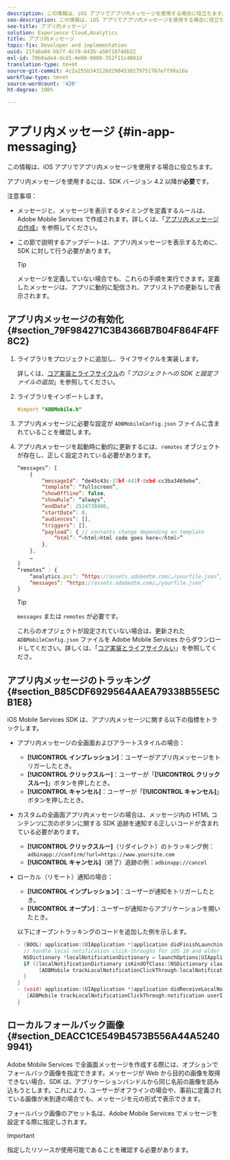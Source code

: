 ```yaml
---
description: この情報は、iOS アプリでアプリ内メッセージを使用する場合に役立ちます。
seo-description: この情報は、iOS アプリでアプリ内メッセージを使用する場合に役立ちます。
seo-title: アプリ内メッセージ
solution: Experience Cloud,Analytics
title: アプリ内メッセージ
topic-fix: Developer and implementation
uuid: 21fa6a94-bb7f-4c78-843b-a50f1974db22
exl-id: 70b0ade4-dcd1-4e00-9800-352f11c4001d
translation-type: tm+mt
source-git-commit: 4c2a255b343128d2904530279751767e7f99a10a
workflow-type: tm+mt
source-wordcount: '420'
ht-degree: 100%

---
```


# アプリ内メッセージ {#in-app-messaging}

この情報は、iOS アプリでアプリ内メッセージを使用する場合に役立ちます。

アプリ内メッセージを使用するには、SDK バージョン 4.2 以降が&#x200B;**必要**&#x200B;です。

注意事項：

* メッセージと、メッセージを表示するタイミングを定義するルールは、Adobe Mobile Services で作成されます。詳しくは、「[アプリ内メッセージの作成](/help/using/in-app-messaging/t-in-app-message/t-in-app-message.md)」を参照してください。
* この節で説明するアップデートは、アプリ内メッセージを表示するために、SDK に対して行う必要があります。

   >[!TIP]
   >
   >メッセージを定義していない場合でも、これらの手順を実行できます。定義したメッセージは、アプリに動的に配信され、アプリストアの更新なしで表示されます。

## アプリ内メッセージの有効化 {#section_79F984271C3B4366B7B04F864F4FF8C2}

1. ライブラリをプロジェクトに追加し、ライフサイクルを実装します。

   詳しくは、[コア実装とライフサイクル](/help/ios/getting-started/requirements.md)の「*プロジェクトへの SDK と設定ファイルの追加*」を参照してください。

1. ライブラリをインポートします。

   ```objective-c
   #import "ADBMobile.h"
   ```

1. アプリ内メッセージに必要な設定が `ADBMobileConfig.json` ファイルに含まれていることを確認します。
1. アプリ内メッセージを起動時に動的に更新するには、`remotes` オブジェクトが存在し、正しく設定されている必要があります。

   ```js
   “messages”: [ 
       { 
           “messageId”: “de45c43c-37bf-441f-8cbd-cc3ba3469ebe”, 
           “template”: “fullscreen”, 
           “showOffline”: false, 
           “showRule”: “always”, 
           “endDate”: 2524730400, 
           “startDate”: 0, 
           “audiences”: [], 
           “triggers”: [], 
           “payload”: { // contents change depending on template 
               “html”: “<html>html code goes here</html>” 
           }, 
       }, 
       … 
   ] 
   “remotes” : { 
       “analytics.poi”: “https://assets.adobedtm.com/…/yourfile.json”, 
       “messages”: “https://assets.adobedtm.com/…/yourfile.json” 
   }
   ```

   >[!TIP]
   >
   >`messages` または `remotes` が必要です。

   これらのオブジェクトが設定されていない場合は、更新された `ADBMobileConfig.json` ファイルを Adobe Mobile Services からダウンロードしてください。詳しくは、「[コア実装とライフサイクルい](/help/ios/getting-started/requirements.md)」を参照してくださ。

## アプリ内メッセージのトラッキング {#section_B85CDF6929564AAEA79338B55E5CB1E8}

iOS Mobile Services SDK は、アプリ内メッセージに関する以下の指標をトラックします。

* アプリ内メッセージの全画面およびアラートスタイルの場合：

   * **[!UICONTROL インプレッション]**：ユーザーがアプリ内メッセージをトリガーしたとき。
   * **[!UICONTROL クリックスルー]**：ユーザーが「**[!UICONTROL クリックスルー]**」ボタンを押したとき。
   * **[!UICONTROL キャンセル]**：ユーザーが「**[!UICONTROL キャンセル]**」ボタンを押したとき。

* カスタムの全画面アプリ内メッセージの場合は、メッセージ内の HTML コンテンツに次のボタンに関する SDK 追跡を通知する正しいコードが含まれている必要があります。

   * **[!UICONTROL クリックスルー]**（リダイレクト）のトラッキング例：  `adbinapp://confirm/?url=https://www.yoursite.com`
   * **[!UICONTROL キャンセル]**（終了）追跡の例：`adbinapp://cancel`

* ローカル（リモート）通知の場合：

   * **[!UICONTROL インプレッション]**：ユーザーが通知をトリガーしたとき。
   * **[!UICONTROL オープン]**：ユーザーが通知からアプリケーションを開いたとき。

   以下にオープントラッキングのコードを追加した例を示します。

   ```objective-c
   - (BOOL) application:(UIApplication *)application didFinishLaunchingWithOptions:(NSDictionary *)launchOptions { 
     // handle local notification click-throughs for iOS 10 and older 
     NSDictionary *localNotificationDictionary = launchOptions[UIApplicationLaunchOptionsLocalNotificationKey]; 
     if ([localNotificationDictionary isKindOfClass:[NSDictionary class]]) { 
          [ADBMobile trackLocalNotificationClickThrough:localNotificationDictionary]; 
     } 
   } 
   - (void) application:(UIApplication *)application didReceiveLocalNotification:(UILocalNotification *)notification { 
      [ADBMobile trackLocalNotificationClickThrough:notification.userInfo]; 
   }
   ```

## ローカルフォールバック画像 {#section_DEACC1CE549B4573B556A44A52409941}

Adobe Mobile Services で全画面メッセージを作成する際には、オプションでフォールバック画像を指定できます。メッセージが Web から目的の画像を取得できない場合、SDK は、アプリケーションバンドルから同じ名前の画像を読み込もうとします。これにより、ユーザーがオフラインの場合や、事前に定義されている画像が未到達の場合でも、メッセージを元の形式で表示できます。

フォールバック画像のアセット名は、Adobe Mobile Services でメッセージを設定する際に指定しされます。

>[!IMPORTANT]
>
>指定したリソースが使用可能であることを確認する必要があります。
